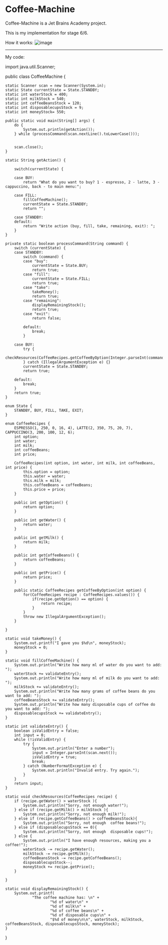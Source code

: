# Coffee-Machine
Coffee-Machine is a Jet Brains Academy project. 

This is my implementation for stage 6/6.

How it works:
![image](https://user-images.githubusercontent.com/69851038/117159389-9c112100-ad96-11eb-9e75-e7851fd0be18.png)

-------------------------------------------------
My code:

import java.util.Scanner;

public class CoffeeMachine {

	static Scanner scan = new Scanner(System.in);
	static State currentState = State.STANDBY;
	static int waterStock = 400;
	static int milkStock = 540;
	static int coffeeBeansStock = 120;
	static int disposablecupsStock = 9;
	static int moneyStock= 550;

	public static void main(String[] args) {
		do {
			System.out.println(getAction());
		} while (processCommand(scan.nextLine().toLowerCase()));


		scan.close();
	}

	static String getAction() {

		switch(currentState) {	

		case BUY:
			return "What do you want to buy? 1 - espresso, 2 - latte, 3 - cappuccino, back - to main menu:";

		case FILL:
			fillCoffeeMachine();
			currentState = State.STANDBY;
			return "";

		case STANDBY:
		default:
			return "Write action (buy, fill, take, remaining, exit): ";
		}
	}

	private static boolean processCommand(String command) {
		switch (currentState) {
		case STANDBY:
			switch (command) {
			case "buy":
				currentState = State.BUY;
				return true;
			case "fill":
				currentState = State.FILL;
				return true;
			case "take":
				takeMoney();
				return true;
			case "remaining":
				displayRemainingStock();
				return true;
			case "exit":
				return false;

			default:
				break;
			}

		case BUY:
			try {
				checkResources(CoffeeRecipes.getCoffeeByOption(Integer.parseInt(command)));		
			} catch (IllegalArgumentException e) {}
			currentState = State.STANDBY;
			return true;

		default:
			break;
		}
		return true;
	}

	enum State {
		STANDBY, BUY, FILL, TAKE, EXIT;
	}

	enum CoffeeRecipes {
		ESPRESSO(1, 250, 0, 16, 4), LATTE(2, 350, 75, 20, 7), CAPPUCCINO(3, 200, 100, 12, 6);
		int option;
		int water;
		int milk;
		int coffeeBeans;
		int price;

		CoffeeRecipes(int option, int water, int milk, int coffeeBeans, int price) {
			this.option = option;
			this.water = water;
			this.milk = milk;
			this.coffeeBeans = coffeeBeans;
			this.price = price;
		}

		public int getOption() {
			return option;
		}

		public int getWater() {
			return water;
		}

		public int getMilk() {
			return milk;
		}

		public int getCoffeeBeans() {
			return coffeeBeans;
		}

		public int getPrice() {
			return price;
		}

		public static CoffeeRecipes getCoffeeByOption(int option) {
			for(CoffeeRecipes recipe : CoffeeRecipes.values()) {
				if(recipe.getOption() == option) {
					return recipe;
				}
			}
			throw new IllegalArgumentException();
		}

	}

	static void takeMoney() {		
		System.out.printf("I gave you $%d\n", moneyStock);
		moneyStock = 0;
	}

	static void fillCoffeeMachine() {
		System.out.println("Write how many ml of water do you want to add: ");
		waterStock += validateEntry();
		System.out.println("Write how many ml of milk do you want to add: ");
		milkStock += validateEntry();
		System.out.println("Write how many grams of coffee beans do you want to add: ");
		coffeeBeansStock += validateEntry();
		System.out.println("Write how many disposable cups of coffee do you want to add: ");
		disposablecupsStock += validateEntry();
	}

	static int validateEntry() {
		boolean isValidEntry = false;
		int input = 0;
		while (!isValidEntry) {
			try {
				System.out.println("Enter a number");
				input = Integer.parseInt(scan.next());
				isValidEntry = true;
				break;
			} catch (NumberFormatException e) {
				System.out.println("Invalid entry. Try again.");
			}
		}
		return input;
	}

	static void checkResources(CoffeeRecipes recipe) {
		if (recipe.getWater() > waterStock ){
			System.out.println("Sorry, not enough water!");
		} else if (recipe.getMilk() > milkStock ){
			System.out.println("Sorry, not enough milk!");
		} else if (recipe.getCoffeeBeans() > coffeeBeansStock){
			System.out.println("Sorry, not enough  coffee beans!");
		} else if (disposablecupsStock == 0){
			System.out.println("Sorry, not enough  disposable cups!");
		} else {
			System.out.println("I have enough resources, making you a coffee!");
			waterStock -= recipe.getWater();
			milkStock -= recipe.getMilk();
			coffeeBeansStock -= recipe.getCoffeeBeans();
			disposablecupsStock--;
			moneyStock += recipe.getPrice();
		}

	}

	static void displayRemainingStock() {
		System.out.printf(
				"The coffee machine has: \n" +
						"%d of water\n" +
						"%d of milk\n" +
						"%d of coffee beans\n" +
						"%d of disposable cups\n" +
						"$%d of money\n\n", waterStock, milkStock, coffeeBeansStock, disposablecupsStock, moneyStock);
	}
}


